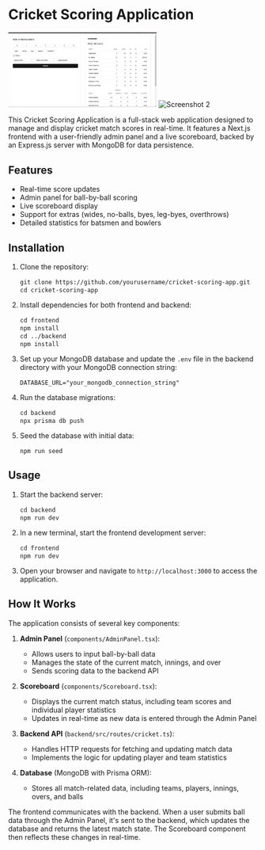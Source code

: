 # Cricket Scoring Application

<img src="/screenshot/ss.jpg" alt="Screenshot 1" width="300"/> <img src="/screenshot/ss2.png" alt="Screenshot 2" width="300"/>

This Cricket Scoring Application is a full-stack web application designed to manage and display cricket match scores in real-time. It features a Next.js frontend with a user-friendly admin panel and a live scoreboard, backed by an Express.js server with MongoDB for data persistence.

## Features

- Real-time score updates
- Admin panel for ball-by-ball scoring
- Live scoreboard display
- Support for extras (wides, no-balls, byes, leg-byes, overthrows)
- Detailed statistics for batsmen and bowlers

## Installation

1. Clone the repository:
   ```
   git clone https://github.com/yourusername/cricket-scoring-app.git
   cd cricket-scoring-app
   ```

2. Install dependencies for both frontend and backend:
   ```
   cd frontend
   npm install
   cd ../backend
   npm install
   ```

3. Set up your MongoDB database and update the `.env` file in the backend directory with your MongoDB connection string:
   ```
   DATABASE_URL="your_mongodb_connection_string"
   ```

4. Run the database migrations:
   ```
   cd backend
   npx prisma db push
   ```

5. Seed the database with initial data:
   ```
   npm run seed
   ```

## Usage

1. Start the backend server:
   ```
   cd backend
   npm run dev
   ```

2. In a new terminal, start the frontend development server:
   ```
   cd frontend
   npm run dev
   ```

3. Open your browser and navigate to `http://localhost:3000` to access the application.

## How It Works
The application consists of several key components:

1. **Admin Panel** (`components/AdminPanel.tsx`):
   - Allows users to input ball-by-ball data
   - Manages the state of the current match, innings, and over
   - Sends scoring data to the backend API

2. **Scoreboard** (`components/Scoreboard.tsx`):
   - Displays the current match status, including team scores and individual player statistics
   - Updates in real-time as new data is entered through the Admin Panel

3. **Backend API** (`backend/src/routes/cricket.ts`):
   - Handles HTTP requests for fetching and updating match data
   - Implements the logic for updating player and team statistics

4. **Database** (MongoDB with Prisma ORM):
   - Stores all match-related data, including teams, players, innings, overs, and balls

The frontend communicates with the backend. When a user submits ball data through the Admin Panel, it's sent to the backend, which updates the database and returns the latest match state. The Scoreboard component then reflects these changes in real-time.
